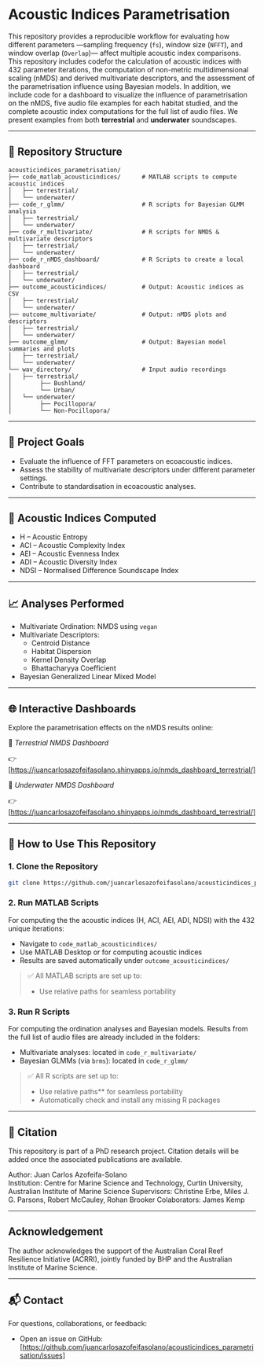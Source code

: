 # Acoustic Indices Parametrisation

This repository provides a reproducible workflow for evaluating how different parameters —sampling frequency (`fs`), window size (`NFFT`), and window overlap (`Overlap`)— affect multiple acoustic index comparisons. This repository includes codefor the calculation of acoustic indices with 432 parameter iterations, the computation of non-metric multidimensional scaling (nMDS) and derived multivariate descriptors, and the assessment of the parametrisation influence using Bayesian models. In addition, we include code for a dashboard to visualize the influence of parametrisation on the nMDS, five audio file examples for each habitat studied, and the complete acoustic index computations for the full list of audio files.
We present examples from  both **terrestrial** and **underwater** soundscapes.

---

## 📁 Repository Structure

```text
acousticindices_parametrisation/
├── code_matlab_acousticindices/      # MATLAB scripts to compute acoustic indices
│   ├── terrestrial/
│   └── underwater/
├── code_r_glmm/                      # R scripts for Bayesian GLMM analysis
│   ├── terrestrial/
│   └── underwater/
├── code_r_multivariate/              # R scripts for NMDS & multivariate descriptors
│   ├── terrestrial/
│   └── underwater/
├── code_r_nMDS_dashboard/            # R Scripts to create a local dashboard
│   ├── terrestrial/
│   └── underwater/
├── outcome_acousticindices/          # Output: Acoustic indices as CSV
│   ├── terrestrial/
│   └── underwater/
├── outcome_multivariate/             # Output: nMDS plots and descriptors
│   ├── terrestrial/
│   └── underwater/
├── outcome_glmm/                     # Output: Bayesian model summaries and plots
│   ├── terrestrial/
│   └── underwater/
└── wav_directory/                    # Input audio recordings
│   ├── terrestrial/
│        ├── Bushland/
│        └── Urban/
│   └── underwater/
│        ├── Pocillopora/
│        └── Non-Pocillopora/                    
```

---

## 🎯 Project Goals

- Evaluate the influence of FFT parameters on ecoacoustic indices.
- Assess the stability of multivariate descriptors under different parameter settings.
- Contribute to standardisation in ecoacoustic analyses.

---

## 🧮 Acoustic Indices Computed

- H – Acoustic Entropy
- ACI – Acoustic Complexity Index
- AEI – Acoustic Evenness Index   
- ADI – Acoustic Diversity Index  
- NDSI – Normalised Difference Soundscape Index  

---

## 📈 Analyses Performed

- Multivariate Ordination: NMDS using `vegan`
- Multivariate Descriptors:
  - Centroid Distance
  - Habitat Dispersion
  - Kernel Density Overlap
  - Bhattacharyya Coefficient
- Bayesian Generalized Linear Mixed Model

---

## 🌐 Interactive Dashboards

Explore the parametrisation effects on the nMDS results online:

🌳 *Terrestrial NMDS Dashboard*  

👉 [https://juancarlosazofeifasolano.shinyapps.io/nmds_dashboard_terrestrial/]

🌊 *Underwater NMDS Dashboard*  

👉 [https://juancarlosazofeifasolano.shinyapps.io/nmds_dashboard_terrestrial/]

---

## 🚀 How to Use This Repository

### 1. Clone the Repository

```bash
git clone https://github.com/juancarlosazofeifasolano/acousticindices_parametrisation.git
```

### 2. Run MATLAB Scripts

For computing the the acoustic indices (H, ACI, AEI, ADI, NDSI) with the 432 unique iterations:
- Navigate to `code_matlab_acousticindices/`
- Use MATLAB Desktop or for computing acoustic indices
- Results are saved automatically under `outcome_acousticindices/`

> ✅ All MATLAB scripts are set up to:
> - Use relative paths for seamless portability

### 3. Run R Scripts

For computing the ordination analyses and Bayesian models. Results from the full list of audio files are already included in the folders:
- Multivariate analyses: located in `code_r_multivariate/`
- Bayesian GLMMs (via `brms`): located in `code_r_glmm/`

> ✅ All R scripts are set up to:
> - Use relative paths** for seamless portability
> - Automatically check and install any missing R packages

---

## 📝 Citation

This repository is part of a PhD research project. Citation details will be added once the associated publications are available.

Author: Juan Carlos Azofeifa-Solano  
Institution: Centre for Marine Science and Technology, Curtin University, Australian Institute of Marine Science
Supervisors: Christine Erbe, Miles J. G. Parsons, Robert McCauley, Rohan Brooker
Colaborators: James Kemp

---

## Acknowledgement
The author acknowledges the support of the Australian Coral Reef Resilience Initiative (ACRRI), jointly funded by BHP and the Australian Institute of Marine Science.

---

## 📬 Contact

For questions, collaborations, or feedback:

- Open an issue on GitHub: [https://github.com/juancarlosazofeifasolano/acousticindices_parametrisation/issues]


